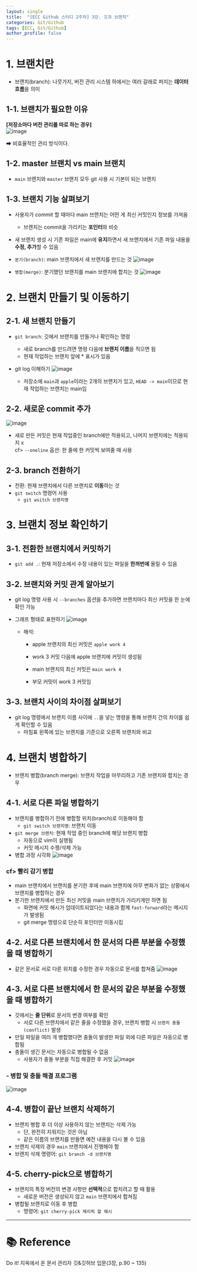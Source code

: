 ```yaml
---
layout: single
title:  "[ECC Github 스터디 2주차] 3강. 깃과 브랜치"
categories: Git/Github
tags: [ECC, Git/Github] 
author_profile: false
---
```



# **1. 브랜치란**
- 브랜치(branch): 나뭇가지, 버전 관리 시스템 하에서는 여러 갈래로 퍼지는 **데이터 흐름**을 의미

## **1-1. 브랜치가 필요한 이유**
**[저장소마다 버전 관리를 따로 하는 경우]**  
![image](https://user-images.githubusercontent.com/98953721/226926430-e9873adc-b920-4864-8b81-0064028150b9.png)

➡ 비효율적인 관리 방식이다.

## **1-2. master 브랜치 vs main 브랜치**
- ```main``` 브랜치와 ```master``` 브랜치 모두 git 사용 시 기본이 되는 브랜치

## **1-3. 브랜치 기능 살펴보기**
- 사용자가 commit 할 때마다 main 브랜치는 어떤 게 최신 커밋인지 정보를 가져옴
  - 브랜치는 commit을 가리키는 **포인터**와 비슷
- 새 브랜치 생성 시 기존 파일은 main에 **유지**하면서 새 브랜치에서 기존 파일 내용을 **수정, 추가**할 수 있음 
- ```분기(branch)```: main 브랜치에서 새 브랜치를 만드는 것
![image](https://user-images.githubusercontent.com/98953721/226930608-b7f10ecb-752c-41ca-8140-c6f959698251.png)

- ```병합(merge)```: 분기했던 브랜치를 main 브랜치에 합치는 것
![image](https://user-images.githubusercontent.com/98953721/226931009-ae00982b-9924-418a-b5f8-194c50e5d61c.png)

# **2. 브랜치 만들기 및 이동하기**
## **2-1. 새 브랜치 만들기**
- ```git branch```: 깃에서 브랜치를 만들거나 확인하는 명령
  - 새로 branch를 만드려면 명령 다음에 **브랜치 이름**을 적으면 됨
  - 현재 작업하는 브랜치 앞에 * 표시가 있음
  
- git log 이해하기
![image](https://user-images.githubusercontent.com/98953721/226940423-ca4a6e26-1c8c-44bf-9b0c-0e4ed6373559.png)
  - 저장소에 ```main```과 ```apple```이라는 2개의 브랜치가 있고, ```HEAD -> main```이므로 현재 작업하는 브랜치는 main임

## **2-2. 새로운 commit 추가**
![image](https://user-images.githubusercontent.com/98953721/226955462-bb5e2c1c-907f-46b8-b03c-4b0a038d1aa5.png)
- 새로 만든 커밋은 현재 작업중인 branch에만 적용되고, 나머지 브랜치에는 적용되지 x  
cf> ```--oneline``` 옵션: 한 줄에 한 커밋씩 보여줄 때 사용

## **2-3. branch 전환하기**
- 전환: 현재 브랜치에서 다른 브랜치로 **이동**하는 것
- ```git switch``` 명령어 사용
  - ```git wsitch 브랜치명```

# **3. 브랜치 정보 확인하기**
## **3-1. 전환한 브랜치에서 커밋하기**
- ```git add .```: 현재 저장소에서 수정 내용이 있는 파일을 **한꺼번에** 올릴 수 있음

## **3-2. 브랜치와 커밋 관계 알아보기**
- git log 명령 사용 시 ```--branches``` 옵션을 추가하면 브랜치마다 최신 커밋을 한 눈에 확인 가능
- 그래프 형태로 표현하기
  ![image](https://user-images.githubusercontent.com/98953721/226959455-22262d38-40ac-4621-be82-a3e181b3ac2e.png)
  
  - 해석:
    - apple 브랜치의 최신 커밋은 ```apple work 4```
    - work 3 커밋 다음에 apple 브랜치에 커밋이 생성됨
    
    - main 브랜치의 최신 커밋은 ```main work 4```
    - 부모 커밋이 work 3 커밋임

## **3-3. 브랜치 사이의 차이점 살펴보기**
- git log 명령에서 브랜치 이름 사이에 ```..```을 넣는 명령을 통해 브랜치 간의 차이를 쉽게 확인할 수 있음
  - 마침표 왼쪽에 있는 브랜치를 기준으로 오른쪽 브랜치와 비교

# **4. 브랜치 병합하기** 
- 브랜치 병합(branch merge): 브랜치 작업을 마무리하고 기존 브랜치와 합치는 경우

## **4-1. 서로 다른 파일 병합하기**
- 브랜치를 병합하기 전에 병합할 위치(branch)로 이동해야 함
  - ```git switch 브랜치명```: 브랜치 이동
- ```git merge 브랜치```: 현재 작업 중인 branch에 해당 브랜치 병합
  - 자동으로 vim이 실행됨
  - 커밋 메시지 수젱/삭제 가능
- 병합 과정 시각화
![image](https://user-images.githubusercontent.com/98953721/227114749-e153f393-6105-4c14-b106-a296ffe79a30.png)

### **cf> 빨리 감기 병합**
- main 브랜치에서 브랜치를 분기한 후에 main 브랜치에 아무 변화가 없는 상황에서 브랜치를 병합하는 경우
- 분기한 브랜치에서 만든 최신 커밋을 main 브랜치가 가리키게만 하면 됨
  - 화면에 커밋 해시가 업데이트되었다는 내용과 함께 ```fast-forward```라는 메시지가 발생됨
  - git merge 명령으로 단순히 포인터만 이동시킴

## **4-2. 서로 다른 브랜치에서 한 문서의 다른 부분을 수정했을 때 병합하기**
- 같은 문서로 서로 다른 위치를 수정한 경우 자동으로 문서를 합쳐줌
![image](https://user-images.githubusercontent.com/98953721/227117953-9ed87c57-bbbf-4f40-8c83-02d5d4137850.png)

## **4-3. 서로 다른 브랜치에서 한 문서의 같은 부분을 수정했을 때 병합하기**
- 깃에서는 **줄 단위**로 문서의 변경 여부를 확인
  - 서로 다른 브랜치에서 같은 줄을 수정했을 경우, 브랜치 병합 시 ```브랜치 충돌(conflict)``` 발생
- 만일 파일을 여러 개 병합했다면 충돌이 발생한 파일 외에 다른 파일은 자동으로 병합됨
- 충돌이 생긴 문서는 자동으로 병합될 수 없음
  - 사용자가 충돌 부분을 직접 해결한 후 커밋
![image](https://user-images.githubusercontent.com/98953721/227122140-3a44ede2-0717-47da-927a-e989c7ac5b81.png)

### **- 병합 및 충돌 해결 프로그램**
![image](https://user-images.githubusercontent.com/98953721/227122731-39dadc15-c59d-4937-91e0-25f1d53fec5c.png)

## **4-4. 병합이 끝난 브랜치 삭제하기**
- 브랜치 병합 후 더 이상 사용하지 않는 브랜치는 삭제 가능
  - 단, 완전히 지워지는 것은 아님
  - 같은 이름의 브랜치를 만들면 예전 내용을 다시 볼 수 있음
- 브랜치 삭제의 경우 ```main``` 브랜치에서 진행해야 함
- 브랜치 삭제 명령어: ```git branch -d 브랜치명```

## **4-5. cherry-pick으로 병합하기**
- 브랜치의 특정 버전의 변경 사항만 **선택적**으로 합치려고 할 때 활용
  - 새로운 버전은 생성되지 않고 ```main``` 브랜치에서 합쳐짐
- 병합될 브랜치로 이동 후 병합
  - 명령어: ```git cherry-pick 체리픽 할 해시```




---
# **📚 Reference**
Do it! 지옥에서 온 문서 관리자 깃&깃허브 입문(3장, p.90 ~ 135)
